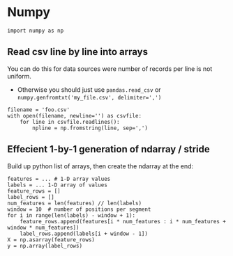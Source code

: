 # Numpy

```
import numpy as np
```

## Read csv line by line into arrays

You can do this for data sources were number of records per line is not uniform.
* Otherwise you should just use `pandas.read_csv` or `numpy.genfromtxt('my_file.csv', delimiter=',')`

```
filename = 'foo.csv'
with open(filename, newline='') as csvfile:
    for line in csvfile.readlines():
        npline = np.fromstring(line, sep=',')
```

## Effecient 1-by-1 generation of ndarray / stride

Build up python list of arrays, then create the ndarray at the end:

```
features = ... # 1-D array values
labels = ... 1-D array of values
feature_rows = []
label_rows = []
num_features = len(features) // len(labels)
window = 10  # number of positions per segment
for i in range(len(labels) - window + 1):
    feature_rows.append(features[i * num_features : i * num_features + window * num_features])
    label_rows.append(labels[i + window - 1])
X = np.asarray(feature_rows)
y = np.array(label_rows)
```
